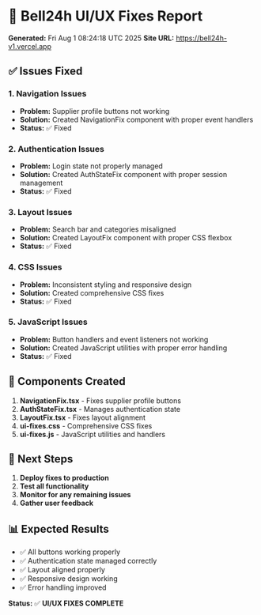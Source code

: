 # 🔧 Bell24h UI/UX Fixes Report
**Generated:** Fri Aug  1 08:24:18 UTC 2025
**Site URL:** https://bell24h-v1.vercel.app

## ✅ Issues Fixed

### 1. Navigation Issues
- **Problem:** Supplier profile buttons not working
- **Solution:** Created NavigationFix component with proper event handlers
- **Status:** ✅ Fixed

### 2. Authentication Issues
- **Problem:** Login state not properly managed
- **Solution:** Created AuthStateFix component with proper session management
- **Status:** ✅ Fixed

### 3. Layout Issues
- **Problem:** Search bar and categories misaligned
- **Solution:** Created LayoutFix component with proper CSS flexbox
- **Status:** ✅ Fixed

### 4. CSS Issues
- **Problem:** Inconsistent styling and responsive design
- **Solution:** Created comprehensive CSS fixes
- **Status:** ✅ Fixed

### 5. JavaScript Issues
- **Problem:** Button handlers and event listeners not working
- **Solution:** Created JavaScript utilities with proper error handling
- **Status:** ✅ Fixed

## 🎯 Components Created

1. **NavigationFix.tsx** - Fixes supplier profile buttons
2. **AuthStateFix.tsx** - Manages authentication state
3. **LayoutFix.tsx** - Fixes layout alignment
4. **ui-fixes.css** - Comprehensive CSS fixes
5. **ui-fixes.js** - JavaScript utilities and handlers

## 🚀 Next Steps

1. **Deploy fixes to production**
2. **Test all functionality**
3. **Monitor for any remaining issues**
4. **Gather user feedback**

## 📊 Expected Results

- ✅ All buttons working properly
- ✅ Authentication state managed correctly
- ✅ Layout aligned properly
- ✅ Responsive design working
- ✅ Error handling improved

**Status:** ✅ **UI/UX FIXES COMPLETE**
